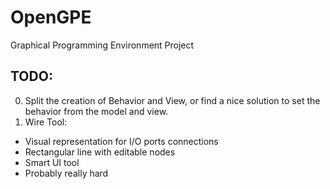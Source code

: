 # OpenGPE
Graphical Programming Environment Project

## TODO:
0. Split the creation of Behavior and View, or find a nice solution to set the behavior from the model and view. 
4. Wire Tool:
* Visual representation for I/O ports connections
* Rectangular line with editable nodes
* Smart UI tool
* Probably really hard
